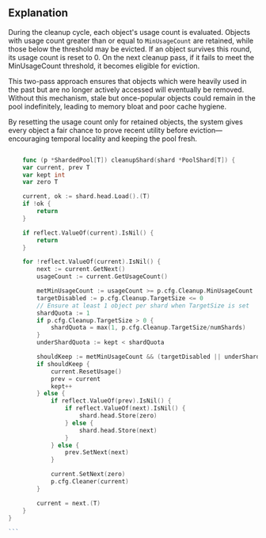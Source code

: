 ## Explanation

During the cleanup cycle, each object's usage count is evaluated. Objects with usage count greater than or equal to `MinUsageCount` are retained, while those below the threshold may be evicted. If an object survives this round, its usage count is reset to 0. On the next cleanup pass, if it fails to meet the MinUsageCount threshold, it becomes eligible for eviction.

This two-pass approach ensures that objects which were heavily used in the past but are no longer actively accessed will eventually be removed. Without this mechanism, stale but once-popular objects could remain in the pool indefinitely, leading to memory bloat and poor cache hygiene.

By resetting the usage count only for retained objects, the system gives every object a fair chance to prove recent utility before eviction—encouraging temporal locality and keeping the pool fresh.


````go

    func (p *ShardedPool[T]) cleanupShard(shard *PoolShard[T]) {
	var current, prev T
	var kept int
	var zero T

	current, ok := shard.head.Load().(T)
	if !ok {
		return
	}

	if reflect.ValueOf(current).IsNil() {
		return
	}

	for !reflect.ValueOf(current).IsNil() {
		next := current.GetNext()
		usageCount := current.GetUsageCount()

		metMinUsageCount := usageCount >= p.cfg.Cleanup.MinUsageCount
		targetDisabled := p.cfg.Cleanup.TargetSize <= 0
		// Ensure at least 1 object per shard when TargetSize is set
		shardQuota := 1
		if p.cfg.Cleanup.TargetSize > 0 {
			shardQuota = max(1, p.cfg.Cleanup.TargetSize/numShards)
		}
		underShardQuota := kept < shardQuota

		shouldKeep := metMinUsageCount && (targetDisabled || underShardQuota)
		if shouldKeep {
			current.ResetUsage()
			prev = current
			kept++
		} else {
			if reflect.ValueOf(prev).IsNil() {
				if reflect.ValueOf(next).IsNil() {
					shard.head.Store(zero)
				} else {
					shard.head.Store(next)
				}
			} else {
				prev.SetNext(next)
			}

			current.SetNext(zero)
			p.cfg.Cleaner(current)
		}

		current = next.(T)
	}
}

```
````
